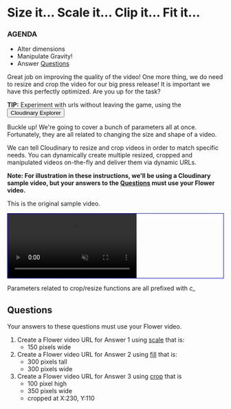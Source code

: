 # Size it... Scale it... Clip it... Fit it...

<div class="aside">
    <h3>AGENDA</h3>
    <ul>
      <li>Alter dimensions</li>
      <li>Manipulate Gravity!</li>
      <li>Answer <a href="#questions">Questions</a></li>
    </ul>
</div>

Great job on improving the quality of the video! One more thing, we do need to resize and crop the video for our big press release! It is important we have this perfectly optimized. Are you up for the task?

<b>TIP:</b> Experiment with urls without leaving the game, using the <button onclick='window.CloudinaryBrowser.showUrlExplorer();'>Cloudinary Explorer</button>

Buckle up!  We're going to cover a bunch of parameters all at once. Fortunately, they are all related to changing the
size and shape of a video.

We can tell Cloudinary to resize and crop videos in order to match specific needs. You can dynamically create multiple
resized, cropped and manipulated videos on-the-fly and deliver them via dynamic URLs.

**Note: For illustration in these instructions, we'll be using a Cloudinary sample video, but your answers to
the [Questions](#questions) must use your Flower video.**

This is the original sample video.
<div style="border:1px solid blue">
   <video muted controls>
      <source src="https://demo-res.cloudinary.com/video/upload/c_scale,w_690/dog.webm" type="video/mp4">
   </video>
</div>

Parameters related to crop/resize functions are all prefixed with *c_*

## <a name="questions">Questions</a>

Your answers to these questions must use your Flower video.
<!-- @todo-p2 rewrite these with reasons for a final layout -->

1. <a name="q1"></a>Create a Flower video URL for <a onclick="jQuery('input')[0].focus()">Answer 1</a> using [scale](#scale) that is:
   - 150 pixels wide
2. <a name="q2"></a>Create a Flower video URL for <a onclick="jQuery('input')[1].focus()">Answer 2</a> using [fill](#fill) that is:
   - 300 pixels tall
   - 300 pixels wide
3. <a name="q3"></a>Create a Flower video URL for <a onclick="jQuery('input')[2].focus()">Answer 3</a> using [crop](#crop) that is
   - 100 pixel high
   - 350 pixels wide 
   - cropped at X:230, Y:110 